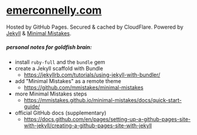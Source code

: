 # [emerconnelly.com](https://emerconnelly.com)
Hosted by GitHub Pages.
Secured & cached by CloudFlare.
Powered by [Jekyll](https://jekyllrb.com/) & [Minimal Mistakes](https://github.com/mmistakes/minimal-mistakes).



##### personal notes for goldfish brain:
- install `ruby-full` and the `bundle` gem
- create a Jekyll scaffold with Bundle
  - https://jekyllrb.com/tutorials/using-jekyll-with-bundler/
- add "Minimal Mistakes" as a remote theme
  - https://github.com/mmistakes/minimal-mistakes
- more Minimal Mistakes steps
  - https://mmistakes.github.io/minimal-mistakes/docs/quick-start-guide/
- official GitHub docs (supplementary)
  - https://docs.github.com/en/pages/setting-up-a-github-pages-site-with-jekyll/creating-a-github-pages-site-with-jekyll
